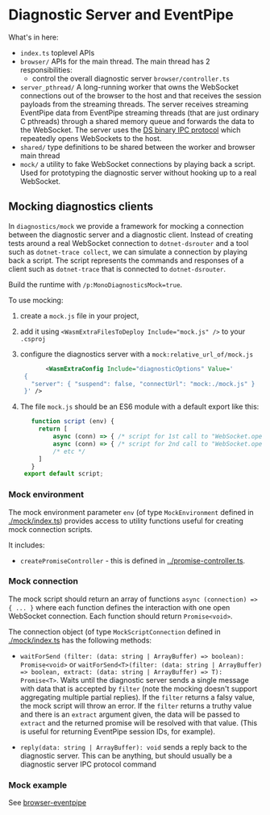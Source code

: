 # Diagnostic Server and EventPipe

What's in here:

- `index.ts` toplevel APIs
- `browser/` APIs for the main thread. The main thread has 2 responsibilities:
  - control the overall diagnostic server `browser/controller.ts`
- `server_pthread/` A long-running worker that owns the WebSocket connections out of the browser to the host and that receives the session payloads from the streaming threads.
  The server receives streaming EventPipe data from EventPipe streaming threads (that are just ordinary C pthreads) through a shared memory queue and forwards the data to the WebSocket.
  The server uses the [DS binary IPC protocol](https://github.com/dotnet/diagnostics/blob/main/documentation/design-docs/ipc-protocol.md) which repeatedly opens WebSockets to the host.
- `shared/` type definitions to be shared between the worker and browser main thread
- `mock/` a utility to fake WebSocket connections by playing back a script.  Used for prototyping the diagnostic server without hooking up to a real WebSocket.

## Mocking diagnostics clients

In `diagnostics/mock` we provide a framework for mocking a connection between the diagnostic server and a diagnostic client.
Instead of creating tests around a real WebSocket connection to `dotnet-dsrouter` and a tool such as `dotnet-trace collect`, we
can simulate a connection by playing back a script.  The script represents the commands and responses of a client such as `dotnet-trace` that is connected to `dotnet-dsrouter`.

Build the runtime with `/p:MonoDiagnosticsMock=true`.

To use mocking:

1. create a `mock.js` file in your project,

2. add it using `<WasmExtraFilesToDeploy Include="mock.js" />` to your `.csproj`

3. configure the diagnostics server with a `mock:relative_url_of/mock.js`

   ```xml
          <WasmExtraConfig Include="diagnosticOptions" Value='
    {
      "server": { "suspend": false, "connectUrl": "mock:./mock.js" }
    }' />
   ```

4. The file `mock.js` should be an ES6 module with a default export like this:

   ```js
      function script (env) {
        return [
            async (conn) => { /* script for 1st call to "WebSocket.open" */ },
            async (conn) => { /* script for 2nd call to "WebSocket.open" */ },
            /* etc */
        ]
      }
    export default script;
   ```

### Mock environment

The mock environment parameter `env` (of type `MockEnvironment` defined in [./mock/index.ts](./mock/index.ts)) provides
access to utility functions useful for creating mock connection scripts.

It includes:

- `createPromiseController` - this is defined in [../promise-controller.ts](../promise-controller.ts).

### Mock connection

The mock script should return an array of functions `async (connection) => { ... }` where each function defines the interaction with one open WebSocket connection. Each function should return `Promise<void>`.

The connection object (of type `MockScriptConnection` defined in [./mock/index.ts](./mock/index.ts) has the following methods:

- `waitForSend (filter: (data: string | ArrayBuffer) => boolean): Promise<void>` or `waitForSend<T>(filter: (data: string | ArrayBuffer) => boolean, extract: (data: string | ArrayBuffer) => T): Promise<T>`.  Waits until the diagnostic server sends a single message with data that is accepted by `filter` (note the mocking doesn't support aggregating multiple partial replies).  If the `filter` returns a falsy value, the mock script will throw an error.  If the `filter` returns a truthy value and there is an `extract` argument given, the data will be passed to `extract` and the returned promise will be resolved with that value.  (This is useful for returning EventPipe session IDs, for example).

- `reply(data: string | ArrayBuffer): void` sends a reply back to the diagnostic server.  This can be anything, but should usually be a diagnostic server IPC protocol command

### Mock example

See [browser-eventpipe](/src/mono/sample/wasm/browser-eventpipe/README.md)
